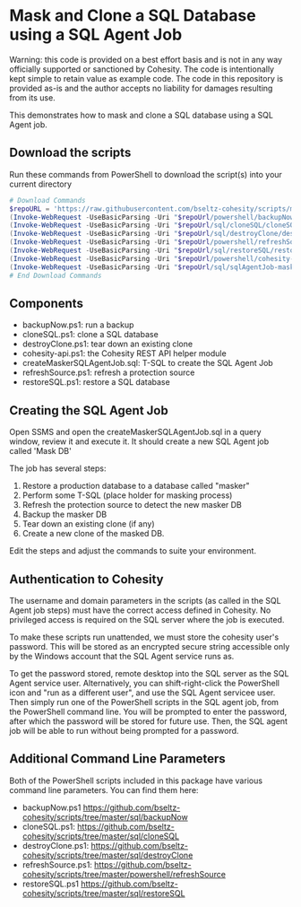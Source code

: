 # Mask and Clone a SQL Database using a SQL Agent Job

Warning: this code is provided on a best effort basis and is not in any way officially supported or sanctioned by Cohesity. The code is intentionally kept simple to retain value as example code. The code in this repository is provided as-is and the author accepts no liability for damages resulting from its use.

This demonstrates how to mask and clone a SQL database using a SQL Agent job.

## Download the scripts

Run these commands from PowerShell to download the script(s) into your current directory

```powershell
# Download Commands
$repoURL = 'https://raw.githubusercontent.com/bseltz-cohesity/scripts/master'
(Invoke-WebRequest -UseBasicParsing -Uri "$repoUrl/powershell/backupNow/backupNow.ps1").content | Out-File "backupNow.ps1"; (Get-Content "backupNow.ps1") | Set-Content "backupNow.ps1"
(Invoke-WebRequest -UseBasicParsing -Uri "$repoUrl/sql/cloneSQL/cloneSQL.ps1").content | Out-File "cloneSQL.ps1"; (Get-Content "cloneSQL.ps1") | Set-Content "cloneSQL.ps1"
(Invoke-WebRequest -UseBasicParsing -Uri "$repoUrl/sql/destroyClone/destroyClone.ps1").content | Out-File "destroyClone.ps1"; (Get-Content "destroyClone.ps1") | Set-Content "destroyClone.ps1"
(Invoke-WebRequest -UseBasicParsing -Uri "$repoUrl/powershell/refreshSource/refreshSource.ps1").content | Out-File "refreshSource.ps1"; (Get-Content "refreshSource.ps1") | Set-Content "refreshSource.ps1"
(Invoke-WebRequest -UseBasicParsing -Uri "$repoUrl/sql/restoreSQL/restoreSQL.ps1").content | Out-File "restoreSQL.ps1"; (Get-Content "restoreSQL.ps1") | Set-Content "restoreSQL.ps1"
(Invoke-WebRequest -UseBasicParsing -Uri "$repoUrl/powershell/cohesity-api/cohesity-api.ps1").content | Out-File cohesity-api.ps1; (Get-Content cohesity-api.ps1) | Set-Content cohesity-api.ps1
(Invoke-WebRequest -UseBasicParsing -Uri "$repoUrl/sql/sqlAgentJob-maskDB/createMaskerSQLAgentJob.sql").content | Out-File createMaskerSQLAgentJob.sql; (Get-Content createMaskerSQLAgentJob.sql) | Set-Content createMaskerSQLAgentJob.sql
# End Download Commands
```

## Components

* backupNow.ps1: run a backup
* cloneSQL.ps1: clone a SQL database
* destroyClone.ps1: tear down an existing clone
* cohesity-api.ps1: the Cohesity REST API helper module
* createMaskerSQLAgentJob.sql: T-SQL to create the SQL Agent Job
* refreshSource.ps1: refresh a protection source
* restoreSQL.ps1: restore a SQL database

## Creating the SQL Agent Job

Open SSMS and open the createMaskerSQLAgentJob.sql in a query window, review it and execute it. It should create a new SQL Agent job called 'Mask DB'

The job has several steps:

1) Restore a production database to a database called "masker"
2) Perform some T-SQL (place holder for masking process)
3) Refresh the protection source to detect the new masker DB
4) Backup the masker DB
5) Tear down an existing clone (if any)
6) Create a new clone of the masked DB.

Edit the steps and adjust the commands to suite your environment.

## Authentication to Cohesity

The username and domain parameters in the scripts (as called in the SQL Agent job steps) must have the correct access defined in Cohesity. No privileged access is required on the SQL server where the job is executed.

To make these scripts run unattended, we must store the cohesity user's password. This will be stored as an encrypted secure string accessible only by the Windows account that the SQL Agent service runs as.

To get the password stored, remote desktop into the SQL server as the SQL Agent service user. Alternatively, you can shift-right-click the PowerShell icon and "run as a different user", and use the SQL Agent servicee user. Then simply run one of the PowerShell scripts in the SQL agent job, from the PowerShell command line. You will be prompted to enter the password, after which the password will be stored for future use. Then, the SQL agent job will be able to run without being prompted for a password.

## Additional Command Line Parameters

Both of the PowerShell scripts included in this package have various command line parameters. You can find them here:

* backupNow.ps1 <https://github.com/bseltz-cohesity/scripts/tree/master/sql/backupNow>
* cloneSQL.ps1: <https://github.com/bseltz-cohesity/scripts/tree/master/sql/cloneSQL>
* destroyClone.ps1: <https://github.com/bseltz-cohesity/scripts/tree/master/sql/destroyClone>
* refreshSource.ps1: <https://github.com/bseltz-cohesity/scripts/tree/master/powershell/refreshSource>
* restoreSQL.ps1 <https://github.com/bseltz-cohesity/scripts/tree/master/sql/restoreSQL>
